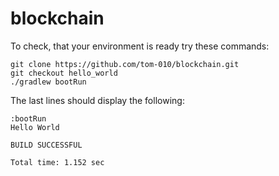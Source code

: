 # blockchain

To check, that your environment is ready try these commands:

```
git clone https://github.com/tom-010/blockchain.git
git checkout hello_world
./gradlew bootRun
```

The last lines should display the following:

```
:bootRun
Hello World

BUILD SUCCESSFUL

Total time: 1.152 sec
```



